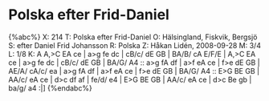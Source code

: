 # Polska efter Frid-Daniel

{%abc%}
X: 214
T: Polska efter Frid-Daniel
O: Hälsingland, Fiskvik, Bergsjö
S: efter Daniel Frid Johansson
R: Polska
Z: Håkan Lidén, 2008-09-28
M: 3/4
L: 1/8
K: A
A,>C EA ce | a>g fe dc | cB/c/ dE GB | BA/B/ cA E/F/E | A,>C EA ce | a>g fe dc | 
cB/c/ dE GB | BA/G/ A4 :: a>g fA df | a>f eA ce | f>e dE GB | AE/A/ cA/c/ ea |
a>g fA df | a>f eA ce | f>e dE GB | BA/G/ A4 :: E>G BE GB | AA/c/ eA ce | 
d>c df af | fe/d/ e4 | E>G BE GB | AA/c/ eA ce | d>c Be gb | ba/g/ a4 :|]
{%endabc%}

